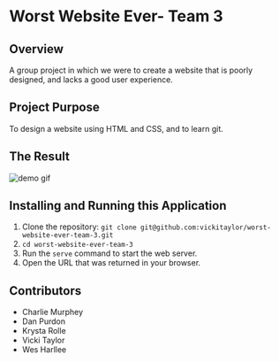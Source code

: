 # Worst Website Ever- Team 3

## Overview
A group project in which we were to create a website that is poorly designed, and lacks a good user experience.

## Project Purpose
To design a website using HTML and CSS, and to learn git. 

## The Result
![demo gif](./demo.gif)

## Installing and Running this Application
1) Clone the repository: `git clone git@github.com:vickitaylor/worst-website-ever-team-3.git`
2) `cd worst-website-ever-team-3`
3) Run the `serve` command to start the web server.
4) Open the URL that was returned in your browser. 


## Contributors
* Charlie Murphey
* Dan Purdon
* Krysta Rolle
* Vicki Taylor
* Wes Harllee